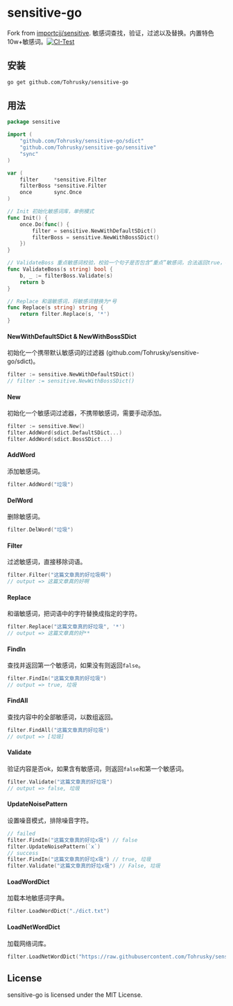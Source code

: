 # sensitive-go

Fork from [importcjj/sensitive](https://github.com/importcjj/sensitive).
敏感词查找，验证，过滤以及替换。内置特色10w+敏感词。[![CI-Test](https://github.com/Tohrusky/sensitive-go/actions/workflows/CI-Test.yml/badge.svg)](https://github.com/Tohrusky/sensitive-go/actions/workflows/CI-Test.yml)

## 安装

```bash
go get github.com/Tohrusky/sensitive-go
```

## 用法

```go
package sensitive

import (
	"github.com/Tohrusky/sensitive-go/sdict"
	"github.com/Tohrusky/sensitive-go/sensitive"
	"sync"
)

var (
	filter     *sensitive.Filter
	filterBoss *sensitive.Filter
	once       sync.Once
)

// Init 初始化敏感词库，单例模式
func Init() {
	once.Do(func() {
		filter = sensitive.NewWithDefaultSDict()
		filterBoss = sensitive.NewWithBossSDict()
	})
}

// ValidateBoss 重点敏感词校验，校验一个句子是否包含“重点”敏感词，合法返回true，有敏感内容返回false
func ValidateBoss(s string) bool {
	b, _ := filterBoss.Validate(s)
	return b
}

// Replace 和谐敏感词，将敏感词替换为*号
func Replace(s string) string {
	return filter.Replace(s, '*')
}
```

#### NewWithDefaultSDict & NewWithBossSDict

初始化一个携带默认敏感词的过滤器 (github.com/Tohrusky/sensitive-go/sdict)。

```go
filter := sensitive.NewWithDefaultSDict()
// filter := sensitive.NewWithBossSDict()
```

#### New

初始化一个敏感词过滤器，不携带敏感词，需要手动添加。

```go
filter := sensitive.New()
filter.AddWord(sdict.DefaultSDict...)
filter.AddWord(sdict.BossSDict...)
```

#### AddWord

添加敏感词。

```go
filter.AddWord("垃圾")
```

#### DelWord

删除敏感词。

```go
filter.DelWord("垃圾")
```

#### Filter

过滤敏感词，直接移除词语。

```go
filter.Filter("这篇文章真的好垃圾啊")
// output => 这篇文章真的好啊
```

#### Replace

和谐敏感词，把词语中的字符替换成指定的字符。

```go
filter.Replace("这篇文章真的好垃圾", '*')
// output => 这篇文章真的好**
```

#### FindIn

查找并返回第一个敏感词，如果没有则返回`false`。

```go
filter.FindIn("这篇文章真的好垃圾")
// output => true, 垃圾
```

#### FindAll

查找内容中的全部敏感词，以数组返回。

```go
filter.FindAll("这篇文章真的好垃圾")
// output => [垃圾]
```

#### Validate

验证内容是否ok，如果含有敏感词，则返回`false`和第一个敏感词。

```go
filter.Validate("这篇文章真的好垃圾")
// output => false, 垃圾
```

#### UpdateNoisePattern

设置噪音模式，排除噪音字符。

```go
// failed
filter.FindIn("这篇文章真的好垃x圾") // false
filter.UpdateNoisePattern(`x`)
// success
filter.FindIn("这篇文章真的好垃x圾") // true, 垃圾
filter.Validate("这篇文章真的好垃x圾") // False, 垃圾
```

#### LoadWordDict

加载本地敏感词字典。

```go
filter.LoadWordDict("./dict.txt")
```

#### LoadNetWordDict

加载网络词库。

```go
filter.LoadNetWordDict("https://raw.githubusercontent.com/Tohrusky/sensitive-go/main/dict/dict.txt")
```
## License

sensitive-go is licensed under the MIT License.
